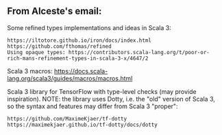 ## From Alceste's email:

Some refined types implementations and ideas in Scala 3:

    https://iltotore.github.io/iron/docs/index.html
    https://github.com/fthomas/refined
    Using opaque types: https://contributors.scala-lang.org/t/poor-or-rich-mans-refinement-types-in-scala-3-x/4647/2

Scala 3 macros: https://docs.scala-lang.org/scala3/guides/macros/macros.html

Scala 3 library for TensorFlow with type-level checks (may provide inspiration).  NOTE: the library uses Dotty, i.e. the "old" version of Scala 3, so the syntax and features may differ from Scala 3 "proper":

    https://github.com/MaximeKjaer/tf-dotty
    https://maximekjaer.github.io/tf-dotty/docs/dotty

